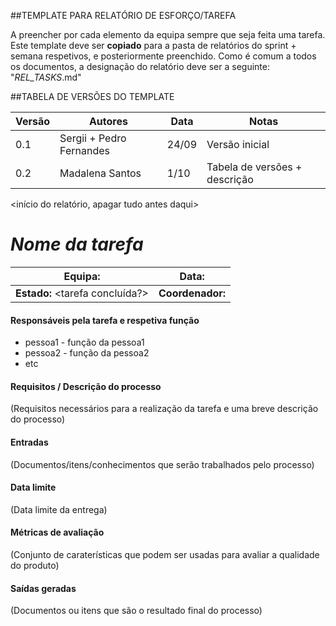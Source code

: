 ##TEMPLATE PARA RELATÓRIO DE ESFORÇO/TAREFA

A preencher por cada elemento da equipa sempre que seja feita uma tarefa.
Este template deve ser **copiado** para a pasta de relatórios do sprint + semana respetivos, e posteriormente preenchido.
Como é comum a todos os documentos, a designação do relatório deve ser a seguinte: "<EQUIPA>_REL_TASKS_<NomeDaTarefa>.md"


##TABELA DE VERSÕES DO TEMPLATE

| Versão | Autores | Data | Notas |
| --- | --- | --- | --- |
| 0.1 | Sergii + Pedro Fernandes | 24/09 | Versão inicial |
| 0.2 | Madalena Santos | 1/10 | Tabela de versões + descrição |


<início do relatório, apagar tudo antes daqui>
# **_Nome da tarefa_**

| **Equipa:** | **Data:** | 
| ------ | ------ | 
| **Estado:** <tarefa concluída?> |  **Coordenador:** |

#### **Responsáveis pela tarefa e respetiva função**
  * pessoa1 - função da pessoa1
  * pessoa2 - função da pessoa2
  * etc 
 
#### **Requisitos / Descrição do processo**
(Requisitos necessários para a realização da tarefa e uma breve descrição do processo)

#### **Entradas**
(Documentos/itens/conhecimentos que serão trabalhados pelo processo)

#### **Data limite**
(Data limite da entrega)

#### **Métricas de avaliação**
(Conjunto de caraterísticas que podem ser usadas para avaliar a qualidade do produto)

#### **Saídas geradas**
(Documentos ou itens que são o resultado final do processo)